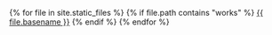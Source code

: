 {% for file in site.static_files %}
  {% if file.path contains "works" %}
  <a href="/void{{ file.path }}">{{ file.basename }}</a>
  {% endif %}
{% endfor %}
